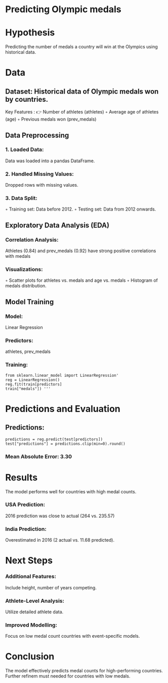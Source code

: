 # **Predicting Olympic medals**
# Hypothesis
Predicting the number of medals a country will win at the Olympics using historical data.
# Data
## Dataset: Historical data of Olympic medals won by countries.
Key Features :
:point_right: Number of athletes (athletes)
◦ Average age of athletes (age)
◦ Previous medals won (prev_medals)
## Data Preprocessing
### 1. Loaded Data: 
Data was loaded into a pandas DataFrame.
### 2. Handled Missing Values: 
Dropped rows with missing values.
### 3. Data Split:
◦ Training set: Data before 2012.
◦ Testing set: Data from 2012 onwards.
## Exploratory Data Analysis (EDA)
### Correlation Analysis: 
Athletes (0.84) and prev_medals (0.92) have strong positive correlations with medals
### Visualizations:
◦ Scatter plots for athletes vs.
medals and age vs. medals
◦ Histogram of medals distribution.
## Model Training
### Model: 
Linear Regression
### Predictors: 
athletes, prev_medals
### Training:
    from sklearn.linear_model import LinearRegression'
    reg = LinearRegression()
    reg.fit(train[predictors]
    train["medals"]) '''
# Predictions and Evaluation
## Predictions:
    predictions = reg.predict(test[predictors])
    test["predictions"] = predictions.clip(min=0).round()
### Mean Absolute Error: 3.30
# Results
The model performs well for countries with high medal counts.
### USA Prediction: 
2016 prediction was close to actual (264 vs. 235.57)
### India Prediction: 
Overestimated in 2016 (2 actual vs. 11.68 predicted).
# Next Steps
### Additional Features: 
Include height, number of years competing.
### Athlete-Level Analysis: 
Utilize detailed athlete data.
### Improved Modelling: 
Focus on low medal count countries with event-specific models.
# Conclusion
The model effectively predicts medal counts for high-performing countries. Further refinem must needed for countries with low medals. 
